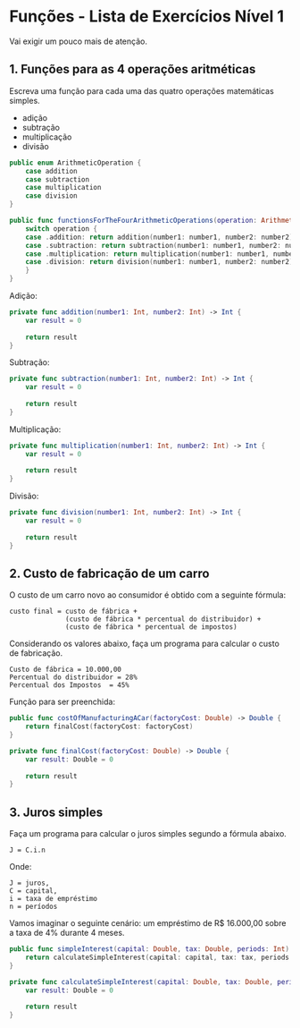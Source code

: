 # Funções - Lista de Exercícios Nível 1

Vai exigir um pouco mais de atenção.

## 1. Funções para as 4 operações aritméticas 

Escreva uma função para cada uma das quatro operações matemáticas simples.

- adição
- subtração
- multiplicação
- divisão

```swift
public enum ArithmeticOperation {
    case addition
    case subtraction
    case multiplication
    case division
}

public func functionsForTheFourArithmeticOperations(operation: ArithmeticOperation, number1: Int, number2: Int) -> Int {
    switch operation {
    case .addition: return addition(number1: number1, number2: number2)
    case .subtraction: return subtraction(number1: number1, number2: number2)
    case .multiplication: return multiplication(number1: number1, number2: number2)
    case .division: return division(number1: number1, number2: number2)
    }
}
```

Adição:

```swift
private func addition(number1: Int, number2: Int) -> Int {
    var result = 0
    
    return result
}
```

Subtração:

```swift
private func subtraction(number1: Int, number2: Int) -> Int {
    var result = 0
    
    return result
}
```

Multiplicação:

```swift
private func multiplication(number1: Int, number2: Int) -> Int {
    var result = 0
    
    return result
}
```

Divisão:

```swift
private func division(number1: Int, number2: Int) -> Int {
    var result = 0
    
    return result
}
```

## 2. Custo de fabricação de um carro

O custo de um carro novo ao consumidor é obtido com a seguinte fórmula:

```
custo final = custo de fábrica +
              (custo de fábrica * percentual do distribuidor) +
              (custo de fábrica * percentual de impostos)
```

Considerando os valores abaixo, faça um programa para calcular o custo de fabricação.

```
Custo de fábrica = 10.000,00
Percentual do distribuidor = 28%
Percentual dos Impostos  = 45%
```

Função para ser preenchida:

```swift
public func costOfManufacturingACar(factoryCost: Double) -> Double {
    return finalCost(factoryCost: factoryCost)
}
```

```swift
private func finalCost(factoryCost: Double) -> Double {
    var result: Double = 0
    
    return result
}
```

## 3. Juros simples

Faça um programa para calcular o juros simples segundo a fórmula abaixo.

```
J = C.i.n
```

Onde:

```
J = juros,
C = capital,
i = taxa de empréstimo
n = períodos
```

Vamos imaginar o seguinte cenário: um empréstimo de R$ 16.000,00 sobre a taxa de 4% durante 4 meses.

```swift
public func simpleInterest(capital: Double, tax: Double, periods: Int) -> Double {
    return calculateSimpleInterest(capital: capital, tax: tax, periods: periods)
}
```

```swift
private func calculateSimpleInterest(capital: Double, tax: Double, periods: Int) -> Double {
    var result: Double = 0
    
    return result
}
```

